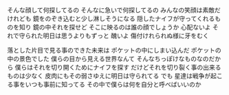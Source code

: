 そんな顔して何探してるの そんなに急いで何探してるの みんなの笑顔は素敵だけれども 鏡をのぞき込むと少し淋しそうになる 隠したナイフが守ってくれるものを知り 鏡の中それを探せど そこに映るのは誰の顔でしょうか 心配ないよ それで守られた明日は思うよりもずっと 醜いよ 傷付けれられぬ様に牙をむく

落とした片目で見る事のできた未来は ポケットの中にしまい込んだ ポケットの中の景色でした 僕らの目から見える世界なんて そんなちっぽけなものなのだから 僕らはそれを切り開くためにナイフを探す だけどそれを切り裂く事の出来るものは少なく 皮肉にもその弱さゆえに明日は守られてる でも 星達は戦争が起こる事をいつも事前に知ってる その中で僕らは何を自分と呼べばいいのか
